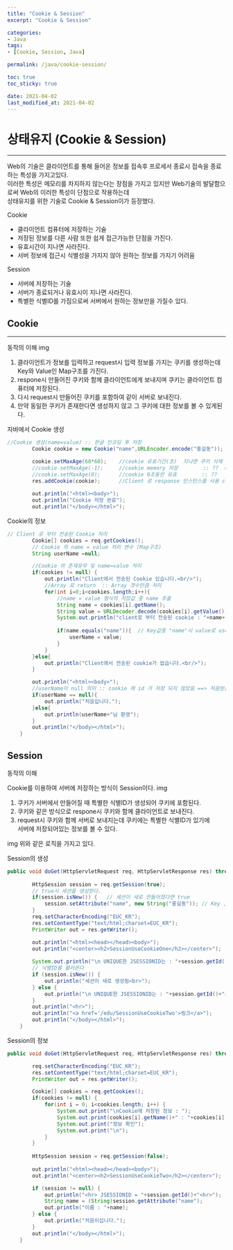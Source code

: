 ```yaml
---
title: "Cookie & Session"
excerpt: "Cookie & Session"

categories:
- Java
tags:
- [Cookie, Session, Java]

permalink: /java/cookie-session/

toc: true
toc_sticky: true

date: 2021-04-02
last_modified_at: 2021-04-02
---
```


# 상태유지 (Cookie & Session)

---
Web의 기술은 클라이언트를 통해 들어온 정보를 접속후 프로세서 종료시 접속을 종료하는 특성을 가지고있다.    
이러한 특성은 메모리를 차지하지 않는다는 장점을 가지고 있지만 Web기술의 발달함으로써 Web의 이러한 특성이 단점으로 작용하는데  
상태유지를 위한 기술로 Cookie & Session이가 등장했다.

Cookie
* 클라이언트 컴퓨터에 저장하는 기술
* 저장된 정보를 다른 사람 또한 쉽게 접근가능한 단점을 가진다.
* 유효시간이 지나면 사라진다.
* 서버 정보에 접근시 식별성을 가지지 않아 원하는 정보를 가지기 어려움

Session
* 서버에 저장하는 기술
* 서버가 종료되거나 유효시이 지나면 사라진다.
* 특별한 식별ID를 가짐으로써 서버에서 원하는 정보만을 가질수 있다.

## Cookie

---
동작의 이해
img

1. 클라이언트가 정보를 입력하고 request시 입력 정보를 가지는 쿠키를 생성하는데 Key와 Value인 Map구조를 가진다.
2. respone시 만들어진 쿠키와 함께 클라이언트에게 보내지며 쿠키는 클라이언트 컴퓨터에 저장된다.  
3. 다시 request시 만들어진 쿠키를 포함하여 같이 서버로 보내진다.
4. 만약 동일한 쿠키가 존재한다면 생성하지 않고 그 쿠키에 대한 정보를 볼 수 있게된다.

자바에서 Cookie 생성
```java
//Cookie 생성(name=value) :: 한글 인코딩 후 저장
		Cookie cookie = new Cookie("name",URLEncoder.encode("홍길동"));

        cookie.setMaxAge(60*60);	//cookie 유효기간(초)  지나면 쿠키 삭제
		//cookie.setMaxAge(-1);		//cookie memory 저장        :: ??	 ==> API확인 
		//cookie.setMaxAge(0);	 	//cookie 0초동안 유효		:: ??	 ==> API확인 
		res.addCookie(cookie);		//Client 로 response 인스턴스를 사용 cookie 전송
				
        out.println("<html><body>");
		out.println("Cookie 저장 완료");
		out.println("</body></html>");
```
Cookie의 정보
```java
// Client 로 부터 전송된 Cookie 처리
		Cookie[] cookies = req.getCookies();
		// Cookie 의 name = value 처리 변수 (Map구조)
		String userName =null;

		//Cookie 의 존재유무 및 name=value 처리
		if(cookies != null) {
            out.println("Client에서 전송된 Cookie 있습니다.<br/>");
			//Array 로 return  :: Array 갯수만큼 처리
			for(int i=0;i<cookies.length;i++){
				//name = value 형식의 저장값 중 name 추출
				String name = cookies[i].getName();
				String value = URLDecoder.decode(cookies[i].getValue());
				System.out.println("client로 부터 전송된 cookie : "+name+"="+value);
				
				if(name.equals("name")){  // Key값중 "name"시 value로 userName 설정
					userName = value;
				}
			}
		}else{
            out.println("Client에서 전송된 cookie가 없습니다.<br/>");
        }

		out.println("<html><body>");
		//userName이 null 의미 :: cookie 에 id 가 저장 되지 않았음 ==> 처음방문
		if(userName == null){
			out.println("처음입니다.");
		}else{
			out.println(userName+"님 환영");
		}
		out.println("</body></html>");
	}
```

## Session
동작의 이해

Cookie를 이용하여 서버에 저장하는 방식이 Session이다.
img

1. 쿠키가 서버에서 만들어질 때 특별한 식별ID가 생성되어 쿠키에 포함된다.
2. 쿠키와 같은 방식으로 respone시 쿠키와 함께 클라이언트로 보내진다.
3. request시 쿠키와 함께 서버로 보내지는데 쿠키에는 특별한 식별ID가 있기에  
서버에 저장되어있는 정보를 볼 수 있다.

img
위와 같은 로직을 가지고 있다.

Session의 생성
```java
public void doGet(HttpServletRequest req, HttpServletResponse res) throws ServletException, IOException {
		
		HttpSession session = req.getSession(true);
		// true시 세션을 생성한다.
		if(session.isNew()) {   // 세션이 새로 만들어졌다면 true
			session.setAttribute("name", new String("홍길동")); // Key , Value 로 셋팅
		}
		req.setCharacterEncoding("EUC_KR");
		res.setContentType("text/html;charset=EUC_KR");
		PrintWriter out = res.getWriter();

		out.println("<html><head></head><body>");
		out.println("<center><h2>SessionUseCookieOne</h2></center>");
		
		System.out.println("\n UNIQUE한 JSESSIONID는 : "+session.getId());
		// 식별ID를 불러온다
		if (session.isNew()) {
			out.println("세션이 새로 생성됨<br>");
		} else {
			out.println("\n UNIQUE한 JSESSIONID는 : "+session.getId()+"사용중");
		}
		out.println("<hr>");
		out.println("<a href='/edu/SessionUseCookieTwo'>링크</a>");
		out.println("</body></html>");
	}
```
Session의 정보
```java
public void doGet(HttpServletRequest req, HttpServletResponse res) throws ServletException, IOException {

		req.setCharacterEncoding("EUC_KR");
		res.setContentType("text/html;charset=EUC_KR");
		PrintWriter out = res.getWriter();

		Cookie[] cookies = req.getCookies();
		if(cookies != null) {
			for(int i = 0; i<cookies.length; i++) {
				System.out.print("\nCookie에 저장된 정보 : ");
				System.out.print(cookies[i].getName()+" : "+cookies[i].getValue());
				System.out.print("정보 확인");
				System.out.print("\n");
			}
		}
		
		HttpSession session = req.getSession(false);
		
		out.println("<html><head></head><body>");
		out.println("<center><h2>SessionUseCookieTwo</h2></center>");

		if (session != null) {
			out.println("<hr> JSESSIONID = "+session.getId()+"<hr>");
			String name = (String)session.getAttribute("name");
			out.println("이름 : "+name);
		} else {
			out.println("처음이십니다.");
		}
		out.println("</body></html>");
	}
```




